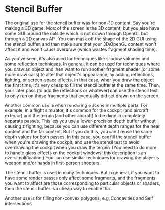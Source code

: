 # Stencil Buffer
The original use for the stencil buffer was for non-3D content. Say you're making a 3D game. Most of the screen is the 3D content, but you also have some GUI around the outside which is not drawn through OpenGL but through a 2D canvas API. You can mask off the shape of the 2D GUI using the stencil buffer, and then make sure that your 3D/OpenGL content won't affect it and won't cause overdraw (which wastes fragment shading time).

As you've seen, it's also used for techniques like shadow volumes and some reflection techniques. In general, it can be used for techniques where you draw an object and then want to run another fragment shader (or some more draw calls) to alter that object's appearance, by adding reflections, lighting, or screen-space effects. In that case, when you draw the object the first time, it's very cheap to fill the stencil buffer at the same time. Then, your later pass (to add the reflections or whatever) can use the stencil test to only run on those fragments that eventually did get drawn on the screen.

Another common use is when rendering a scene in multiple parts. For example, in a flight simulator, it's common for the cockpit (and aircraft exterior) and the terrain (and other aircraft) to be done in completely separate passes. This lets you use a lower-precision depth buffer without causing z fighting, because you can use different depth ranges for the near content and the far content. But if you do this, you can't reuse the same depth values for both passes. In this case, you can fill the stencil buffer when you're drawing the cockpit, and use the stencil test to avoid overdrawing the cockpit when you draw the terrain. (You need to do more to handle glass effects on the cockpit windows: this description is an oversimplification.) You can use similar techniques for drawing the player's weapon and/or hands in first-person shooters.

The stencil buffer is used in many techniques. But in general, if you want to have some render passes only affect some fragments, and the fragments you want to affect are those corresponding to particular objects or shaders, then the stencil buffer is a cheap way to enable that.

Another use is for filling non-convex polygons, e.g, Concavities and Self intersections

